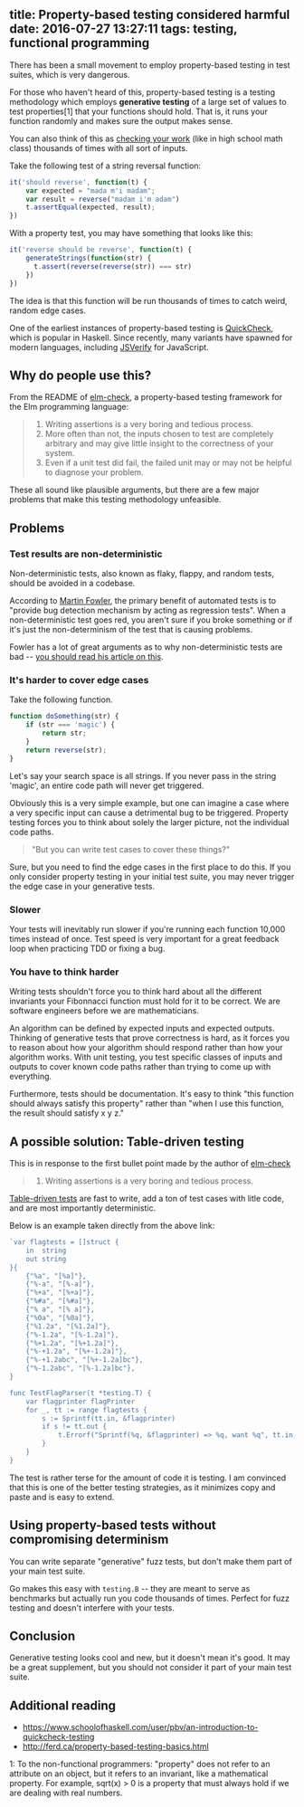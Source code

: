 title: Property-based testing considered harmful
date: 2016-07-27 13:27:11
tags: testing, functional programming
---

There has been a small movement to employ property-based testing in test suites, which is very dangerous.

For those who haven't heard of this, property-based testing is a testing methodology which employs **generative testing** of a large set of values to test properties[1] that your functions should hold. That is, it runs your function randomly and makes sure the output makes sense.

You can also think of this as [checking your work][check-your-work] (like in high school math class) thousands of times with all sort of inputs.

Take the following test of a string reversal function:

```javascript
it('should reverse', function(t) {
    var expected = "mada m'i madam";
    var result = reverse("madam i'm adam")
    t.assertEqual(expected, result);
})
```

With a property test, you may have something that looks like this:

```javascript
it('reverse should be reverse', function(t) {
    generateStrings(function(str) {
      t.assert(reverse(reverse(str)) === str)
    })
})
```

The idea is that this function will be run thousands of times to catch weird, random edge cases.

One of the earliest instances of property-based testing is [QuickCheck][quickcheck], which is popular in Haskell. Since recently, many variants have spawned for modern languages, including [JSVerify][jsverify] for JavaScript.

## Why do people use this?

From the README of [elm-check][elm-check], a property-based testing framework for the Elm programming language:

> 1) Writing assertions is a very boring and tedious process.
> 2) More often than not, the inputs chosen to test are completely arbitrary and may give little insight to the correctness of your system.
> 3) Even if a unit test did fail, the failed unit may or may not be helpful to diagnose your problem.

These all sound like plausible arguments, but there are a few major problems that make this testing methodology unfeasible.

## Problems

### Test results are non-deterministic

Non-deterministic tests, also known as flaky, flappy, and random tests, should be avoided in a codebase.

According to [Martin Fowler][non-determinism], the primary benefit of automated tests is to "provide bug detection mechanism by acting as regression tests". When a non-deterministic test goes red, you aren't sure if you broke something or if it's just the non-determinism of the test that is causing problems.

Fowler has a lot of great arguments as to why non-deterministic tests are bad -- [you should read his article on this][non-determinism].

### It's harder to cover edge cases

Take the following function.

```js
function doSomething(str) {
    if (str === 'magic') {
        return str;
    }
    return reverse(str);
}
```

Let's say your search space is all strings. If you never pass in the string 'magic', an entire code path will never get triggered.

Obviously this is a very simple example, but one can imagine a case where a very specific input can cause a detrimental bug to be triggered. Property testing forces you to think about solely the larger picture, not the individual code paths.

> "But you can write test cases to cover these things?"

Sure, but you need to find the edge cases in the first place to do this. If you only consider property testing in your initial test suite, you may never trigger the edge case in your generative tests.

### Slower

Your tests will inevitably run slower if you're running each function 10,000 times instead of once. Test speed is very important for a great feedback loop when practicing TDD or fixing a bug.

### You have to think harder

Writing tests shouldn't force you to think hard about all the different invariants your Fibonnacci function must hold for it to be correct. We are software engineers before we are mathematicians.

An algorithm can be defined by expected inputs and expected outputs. Thinking of generative tests that prove correctness is hard, as it forces you to reason about how your algorithm should respond rather than how your algorithm works. With unit testing, you test specific classes of inputs and outputs to cover known code paths rather than trying to come up with everything.

Furthermore, tests should be documentation. It's easy to think "this function should always satisfy this property" rather than "when I use this function, the result should satisfy x y z."

## A possible solution: Table-driven testing

This is in response to the first bullet point made by the author of [elm-check][elm-check]

> 1) Writing assertions is a very boring and tedious process.

[Table-driven tests][tdt] are fast to write, add a ton of test cases with litle code, and are most importantly deterministic.

Below is an example taken directly from the above link:

```go
`var flagtests = []struct {
    in  string
    out string
}{
    {"%a", "[%a]"},
    {"%-a", "[%-a]"},
    {"%+a", "[%+a]"},
    {"%#a", "[%#a]"},
    {"% a", "[% a]"},
    {"%0a", "[%0a]"},
    {"%1.2a", "[%1.2a]"},
    {"%-1.2a", "[%-1.2a]"},
    {"%+1.2a", "[%+1.2a]"},
    {"%-+1.2a", "[%+-1.2a]"},
    {"%-+1.2abc", "[%+-1.2a]bc"},
    {"%-1.2abc", "[%-1.2a]bc"},
}

func TestFlagParser(t *testing.T) {
    var flagprinter flagPrinter
    for _, tt := range flagtests {
        s := Sprintf(tt.in, &flagprinter)
        if s != tt.out {
            t.Errorf("Sprintf(%q, &flagprinter) => %q, want %q", tt.in, s, tt.out)
        }
    }
}
```

The test is rather terse for the amount of code it is testing. I am convinced that this is one of the better testing strategies, as it minimizes copy and paste and is easy to extend.

## Using property-based tests without compromising determinism

You can write separate "generative" fuzz tests, but don't make them part of your main test suite.

Go makes this easy with `testing.B` -- they are meant to serve as benchmarks but actually run you code thousands of times. Perfect for fuzz testing and doesn't interfere with your tests.

## Conclusion

Generative testing looks cool and new, but it doesn't mean it's good. It may be a great supplement, but you should not consider it part of your main test suite.

## Additional reading

* https://www.schoolofhaskell.com/user/pbv/an-introduction-to-quickcheck-testing
* http://ferd.ca/property-based-testing-basics.html

[check-your-work]: https://blog.8thlight.com/connor-mendenhall/2013/10/31/check-your-work.html
[non-determinism]: http://martinfowler.com/articles/nonDeterminism.html
[quickcheck]: https://wiki.haskell.org/Introduction_to_QuickCheck1
[jsverify]: https://github.com/jsverify/jsverify
[elm-check]: https://github.com/TheSeamau5/elm-check
[tdt]: https://github.com/golang/go/wiki/TableDrivenTests

1: To the non-functional programmers: "property" does not refer to an attribute on an object, but it refers to an invariant, like a mathematical property. For example, sqrt(x) > 0 is a property that must always hold if we are dealing with real numbers.

